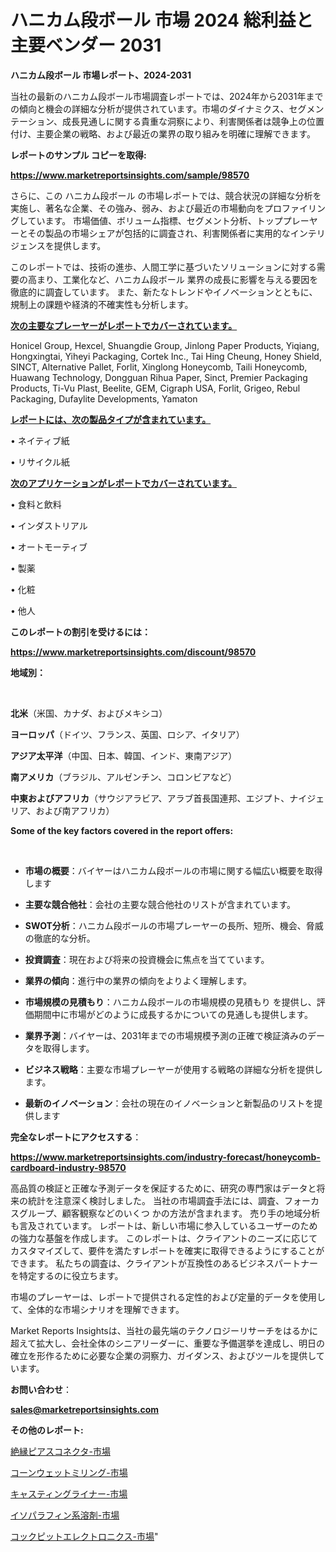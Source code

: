 # ハニカム段ボール 市場 2024 総利益と主要ベンダー 2031

<strong>ハニカム段ボール 市場レポート、2024-2031</strong>

当社の最新のハニカム段ボール市場調査レポートでは、2024年から2031年までの傾向と機会の詳細な分析が提供されています。市場のダイナミクス、セグメンテーション、成長見通しに関する貴重な洞察により、利害関係者は競争上の位置付け、主要企業の戦略、および最近の業界の取り組みを明確に理解できます。



<strong>レポートのサンプル コピーを取得:</strong> <a href=https://www.marketreportsinsights.com/sample/98570>

<strong><u>https://www.marketreportsinsights.com/sample/98570</u></strong></a>

さらに、この ハニカム段ボール の市場レポートでは、競合状況の詳細な分析を実施し、著名な企業、その強み、弱み、および最近の市場動向をプロファイリングしています。 市場価値、ボリューム指標、セグメント分析、トッププレーヤーとその製品の市場シェアが包括的に調査され、利害関係者に実用的なインテリジェンスを提供します。

このレポートでは、技術の進歩、人間工学に基づいたソリューションに対する需要の高まり、工業化など、ハニカム段ボール 業界の成長に影響を与える要因を徹底的に調査しています。 また、新たなトレンドやイノベーションとともに、規制上の課題や経済的不確実性も分析します。



<strong><u>次の主要なプレーヤーがレポートでカバーされています。</u></strong>

Honicel Group, Hexcel, Shuangdie Group, Jinlong Paper Products, Yiqiang, Hongxingtai, Yiheyi Packaging, Cortek Inc., Tai Hing Cheung, Honey Shield, SINCT, Alternative Pallet, Forlit, Xinglong Honeycomb, Taili Honeycomb, Huawang Technology, Dongguan Rihua Paper, Sinct, Premier Packaging Products, Ti-Vu Plast, Beelite, GEM, Cigraph USA, Forlit, Grigeo, Rebul Packaging, Dufaylite Developments, Yamaton



<strong><u><b>レポートには、次の製品タイプが含まれています。</b></u></strong>

• ネイティブ紙

• リサイクル紙



<strong><u><b>次のアプリケーションがレポートでカバーされています。</b></u></strong>

• 食料と飲料

• インダストリアル

• オートモーティブ

• 製薬

• 化粧

• 他人



<strong><b>このレポートの割引を受けるには：</b></strong>

<a href=https://www.marketreportsinsights.com/discount/98570>

<strong><u>https://www.marketreportsinsights.com/discount/98570</u></strong></a>



<strong>地域別：</strong>

<strong> </strong>



<strong>北米</strong>（米国、カナダ、およびメキシコ）



<strong>ヨーロッパ</strong>（ドイツ、フランス、英国、ロシア、イタリア）



<strong>アジア太平洋</strong>（中国、日本、韓国、インド、東南アジア）



<strong>南アメリカ</strong>（ブラジル、アルゼンチン、コロンビアなど）



<strong>中東およびアフリカ</strong>（サウジアラビア、アラブ首長国連邦、エジプト、ナイジェリア、および南アフリカ）



<strong>Some of the key factors covered in the report offers:</strong>

<strong> </strong>
<ul>
  <li>

<strong>市場の概要</strong>：バイヤーはハニカム段ボールの市場に関する幅広い概要を取得します</li>
  <li>

<strong>主要な競合他社</strong>：会社の主要な競合他社のリストが含まれています。</li>
  <li>

<strong>SWOT分析</strong>：ハニカム段ボールの市場プレーヤーの長所、短所、機会、脅威の徹底的な分析。</li>
  <li>

<strong>投資調査</strong>：現在および将来の投資機会に焦点を当てています。</li>
  <li>

<strong>業界の傾向</strong>：進行中の業界の傾向をよりよく理解します。</li>
  <li>

<strong>市場規模の見積もり</strong>：ハニカム段ボールの市場規模の見積もり を提供し、評価期間中に市場がどのように成長するかについての見通しも提供します。</li>
  <li>

<strong>業界予測</strong>：バイヤーは、2031年までの市場規模予測の正確で検証済みのデータを取得します。</li>
  <li>

<strong>ビジネス戦略</strong>：主要な市場プレーヤーが使用する戦略の詳細な分析を提供します。</li>
  <li>

<strong>最新のイノベーション</strong>：会社の現在のイノベーションと新製品のリストを提供します</li>
</ul>


<strong>完全なレポートにアクセスする</strong>：

<a href=https://www.marketreportsinsights.com/industry-forecast/honeycomb-cardboard-industry-98570>

<strong><u>https://www.marketreportsinsights.com/industry-forecast/honeycomb-cardboard-industry-98570</u></strong></a>

高品質の検証と正確な予測データを保証するために、研究の専門家はデータと将来の統計を注意深く検討しました。 当社の市場調査手法には、調査、フォーカスグループ、顧客観察などのいくつ かの方法が含まれます。 売り手の地域分析も言及されています。 レポートは、新しい市場に参入しているユーザーのための強力な基盤を作成します。 このレポートは、クライアントのニーズに応じてカスタマイズして、要件を満たすレポートを確実に取得できるようにすることができます。 私たちの調査は、クライアントが互換性のあるビジネスパートナーを特定するのに役立ちます。

市場のプレーヤーは、レポートで提供される定性的および定量的データを使用して、全体的な市場シナリオを理解できます。

Market Reports Insightsは、当社の最先端のテクノロジーリサーチをはるかに超えて拡大し、会社全体のシニアリーダーに、重要な予備選挙を達成し、明日の確立を形作るために必要な企業の洞察力、ガイダンス、およびツールを提供しています。



<strong><b>お問い合わせ</b></strong>：

<a href=mailto:sales@marketreportsinsights.com>

<strong><u>sales@marketreportsinsights.com</u></strong></a>



<strong>その他のレポート:</strong>

<a href=https://www.linkedin.com/pulse/絶縁ピアスコネクタ-市場-2023-swot-分析と成長率-2030-k3urf/>絶縁ピアスコネクタ-市場</a>

<a href=https://www.linkedin.com/pulse/コーンウェットミリング-市場-2023-推進要因と成長機会-2030-luvdf/>コーンウェットミリング-市場</a>

<a href=https://www.linkedin.com/pulse/キャスティングライナー-市場-2023-総利益と主要ベンダー-2030-bijsf/>キャスティングライナー-市場</a>

<a href=https://www.linkedin.com/pulse/イソパラフィン系溶剤-市場-2023-新興市場-将来の動向と市場需要-2030-f0ebc/>イソパラフィン系溶剤-市場</a>

<a href=https://www.linkedin.com/pulse/コックピットエレクトロニクス-市場-2023-swot-分析と最新イノベーション-rbcuf/>コックピットエレクトロニクス-市場</a>"
